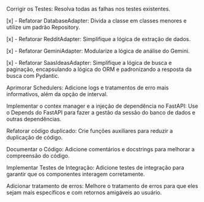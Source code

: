 Corrigir os Testes: Resolva todas as falhas nos testes existentes.

[x] - Refatorar DatabaseAdapter: Divida a classe em classes menores e utilize um padrão Repository.

[x] - Refatorar RedditAdapter: Simplifique a lógica de extração de dados.

[x] - Refatorar GeminiAdapter: Modularize a lógica de análise do Gemini.

[x] - Refatorar SaasIdeasAdapter: Simplifique a lógica de busca e paginação, encapsulando a lógica do ORM e padronizando a resposta da busca com Pydantic.

Aprimorar Schedulers: Adicione logs e tratamentos de erro mais informativos, além da opção de interval.

Implementar o contex manager e a injeção de dependência no FastAPI: Use o Depends do FastAPI para fazer a gestão da sessão do banco de dados e outras dependências.

Refatorar código duplicado: Crie funções auxiliares para reduzir a duplicação de código.

Documentar o Código: Adicione comentários e docstrings para melhorar a compreensão do código.

Implementar Testes de Integração: Adicione testes de integração para garantir que os componentes interagem corretamente.

Adicionar tratamento de erros: Melhore o tratamento de erros para que eles sejam mais específicos e com retornos amigáveis ao usuário.